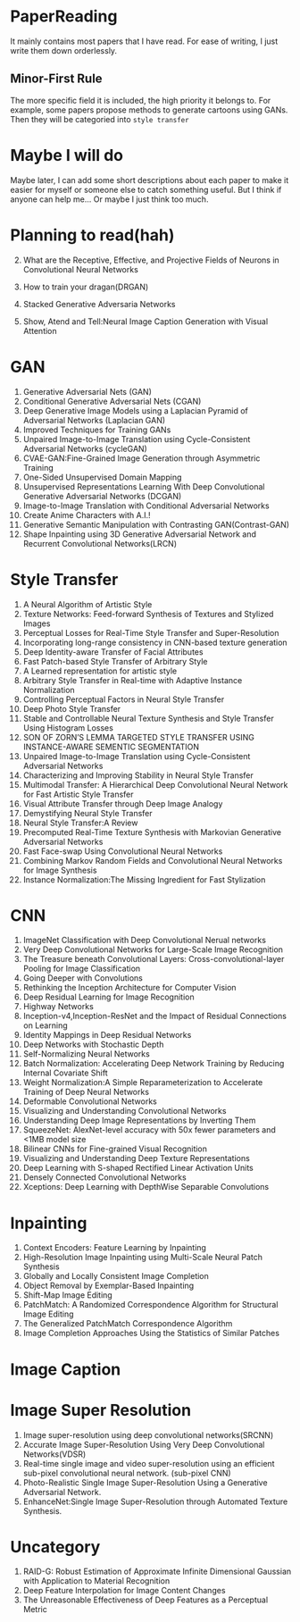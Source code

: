 # PaperReading
It mainly contains most papers that I have read.
For ease of writing, I just write them down orderlessly.

## Minor-First Rule
The more specific field it is included, the high priority it belongs to.
For example, some papers propose methods to generate cartoons using GANs.
Then they will be categoried into `style transfer`

# Maybe I will do
Maybe later, I can add some short descriptions about each paper
to make it easier for myself or someone else to catch something useful.
But I think if anyone can help me... Or maybe I just think too much.

# Planning to read(hah)
2. What are the Receptive, Effective, and Projective Fields of Neurons in Convolutional Neural Networks

5. How to train your dragan(DRGAN)
6. Stacked Generative Adversaria Networks
7. Show, Atend and Tell:Neural Image Caption Generation with Visual Attention

# GAN

1. Generative Adversarial Nets (GAN)
2. Conditional Generative Adversarial Nets (CGAN)
3. Deep Generative Image Models using a Laplacian Pyramid of Adversarial Networks (Laplacian GAN)
4. Improved Techniques for Training GANs
5. Unpaired Image-to-Image Translation using Cycle-Consistent Adversarial Networks (cycleGAN)
6. CVAE-GAN:Fine-Grained Image Generation through Asymmetric Training
7. One-Sided Unsupervised Domain Mapping
8. Unsupervised Representations Learning With Deep Convolutional Generative Adversarial Networks (DCGAN)
9. Image-to-Image Translation with Conditional Adversarial Networks
10. Create Anime Characters with A.I.!
11. Generative Semantic Manipulation with Contrasting GAN(Contrast-GAN)
12. Shape Inpainting using 3D Generative Adversarial Network and Recurrent Convolutional Networks(LRCN)

# Style Transfer
1. A Neural Algorithm of Artistic Style
2. Texture Networks: Feed-forward Synthesis of Textures and Stylized Images
3. Perceptual Losses for Real-Time Style Transfer and Super-Resolution
4. Incorporating long-range consistency in CNN-based texture generation
5. Deep Identity-aware Transfer of Facial Attributes
6. Fast Patch-based Style Transfer of Arbitrary Style
7. A Learned representation for artistic style
8. Arbitrary Style Transfer in Real-time with Adaptive Instance Normalization
9. Controlling Perceptual Factors in Neural Style Transfer
10. Deep Photo Style Transfer
11. Stable and Controllable Neural Texture Synthesis and Style Transfer Using Histogram Losses
12. SON OF ZORN’S LEMMA TARGETED STYLE TRANSFER USING INSTANCE-AWARE SEMENTIC SEGMENTATION
13. Unpaired Image-to-Image Translation using Cycle-Consistent Adversarial Networks
14. Characterizing and Improving Stability in Neural Style Transfer
15. Multimodal Transfer: A Hierarchical Deep Convolutional Neural Network for Fast Artistic Style Transfer
16. Visual Attribute Transfer through Deep Image Analogy
17. Demystifying Neural Style Transfer
18. Neural Style Transfer:A Review
19. Precomputed Real-Time Texture Synthesis with Markovian Generative Adversarial Networks
20. Fast Face-swap Using Convolutional Neural Networks
21. Combining Markov Random Fields and Convolutional Neural Networks for Image Synthesis
22. Instance Normalization:The Missing Ingredient for Fast Stylization




# CNN

1. ImageNet Classification with Deep Convolutional Nerual networks
2. Very Deep Convolutional Networks for Large-Scale Image Recognition
3. The Treasure beneath Convolutional Layers: Cross-convolutional-layer Pooling for Image Classification
4. Going Deeper with Convolutions
5. Rethinking the Inception Architecture for Computer Vision
6. Deep Residual Learning for Image Recognition
7. Highway Networks
8. Inception-v4,Inception-ResNet and the Impact of Residual Connections on Learning
9. Identity Mappings in Deep Residual Networks
10. Deep Networks with Stochastic Depth
11. Self-Normalizing Neural Networks
12. Batch Normalization: Accelerating Deep Network Training by Reducing Internal Covariate Shift
13. Weight Normalization:A Simple Reparameterization to Accelerate Training of Deep Neural Networks
14. Deformable Convolutional Networks
15. Visualizing and Understanding Convolutional Networks
16. Understanding Deep Image Representations by Inverting Them
17. SqueezeNet: AlexNet-level accuracy with 50x fewer parameters and <1MB model size
18. Bilinear CNNs for Fine-grained Visual Recognition
19. Visualizing and Understanding Deep Texture Representations
20. Deep Learning with S-shaped Rectified Linear Activation Units
21. Densely Connected Convolutional Networks
22. Xceptions: Deep Learning with DepthWise Separable Convolutions

# Inpainting
1. Context Encoders: Feature Learning by Inpainting
2. High-Resolution Image Inpainting using Multi-Scale Neural Patch Synthesis
3. Globally and Locally Consistent Image Completion
4. Object Removal by Exemplar-Based Inpainting
5. Shift-Map Image Editing
6. PatchMatch: A Randomized Correspondence Algorithm for Structural Image Editing
7. The Generalized PatchMatch Correspondence Algorithm
8. Image Completion Approaches Using the Statistics of Similar Patches


# Image Caption


# Image Super Resolution
1. Image super-resolution using deep convolutional networks(SRCNN)
2. Accurate Image Super-Resolution Using Very Deep Convolutional Networks(VDSR)
3. Real-time single image and video super-resolution using an efficient sub-pixel convolutional neural network. (sub-pixel CNN)
4. Photo-Realistic Single Image Super-Resolution Using a Generative Adversarial Network.
5. EnhanceNet:Single Image Super-Resolution through Automated Texture Synthesis.


# Uncategory
1. RAID-G: Robust Estimation of Approximate Infinite Dimensional Gaussian with Application to Material Recognition
2. Deep Feature Interpolation for Image Content Changes
3. The Unreasonable Effectiveness of Deep Features as a Perceptual Metric
